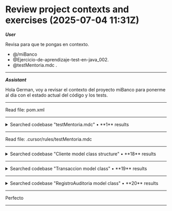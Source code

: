 <!-- Generated by SpecStory -->

# Review project contexts and exercises (2025-07-04 11:31Z)

_**User**_

Revisa para que te pongas en contexto.
- @/miBanco 
- @Ejercicio-de-aprendizaje-test-en-java_002. 
- @testMentoria.mdc .

---

_**Assistant**_

Hola German, voy a revisar el contexto del proyecto miBanco para ponerme al día con el estado actual del código y los tests.


---

Read file: pom.xml

---

<details>
            <summary>Searched codebase "testMentoria.mdc" • **1** results</summary>
        
| File |
|------|
| `undefined` |

</details>

---

Read file: .cursor/rules/testMentoria.mdc

---

<details>
            <summary>Searched codebase "Cliente model class structure" • **18** results</summary>
        
| File | Lines |
|------|-------|
| `src/main/java/com/mibanco/modelo/Cliente.java` | L1-69 |
| `src/main/java/com/mibanco/servicio/ClienteServicio.java` | L1-62 |
| `src/main/java/com/mibanco/servicio/interna/ClienteServicioImpl.java` | L1-47 |
| `src/main/java/com/mibanco/repositorio/ClienteRepositorio.java` | L1-35 |
| `src/test/java/com/mibanco/modeloTest/ClienteTest.java` | L1-53 |
| `src/main/java/com/mibanco/vista/ClienteVista.java` | L1-54 |
| `src/main/java/com/mibanco/vista/interna/ClienteVistaImpl.java` | L1-57 |
| `src/main/java/com/mibanco/repositorio/interna/ClienteRepositorioImpl.java` | L1-46 |
| `src/main/java/com/mibanco/dto/ClienteDTO.java` | L1-58 |
| `src/main/java/com/mibanco/dto/mapeador/ClienteMapeador.java` | L1-57 |
| `src/main/java/com/mibanco/modelo/enums/TipoOperacionCliente.java` | L1-17 |
| `src/test/java/com/mibanco/modeloTest/ClienteTest.java` | L139-181 |
| `src/main/java/com/mibanco/modelo/Cliente.java` | L69-104 |
| `src/main/java/com/mibanco/servicio/ClienteServicio.java` | L62-112 |
| `src/main/java/com/mibanco/servicio/interna/ClienteServicioImpl.java` | L47-104 |
| `src/main/java/com/mibanco/modelo/Cuenta.java` | L1-47 |
| `src/main/java/com/mibanco/vista/interna/ClienteVistaImpl.java` | L57-92 |
| `src/main/java/com/mibanco/dto/ClienteDTO.java` | L58-88 |

</details>

---

<details>
            <summary>Searched codebase "Transaccion model class" • **19** results</summary>
        
| File | Lines |
|------|-------|
| `src/main/java/com/mibanco/modelo/Transaccion.java` | L1-43 |
| `src/main/java/com/mibanco/servicio/TransaccionCrudServicio.java` | L1-56 |
| `src/main/java/com/mibanco/modelo/enums/TipoOperacionTransaccion.java` | L1-15 |
| `src/main/java/com/mibanco/modelo/enums/TipoTransaccion.java` | L1-12 |
| `src/main/java/com/mibanco/repositorio/TransaccionRepositorio.java` | L1-53 |
| `src/test/java/com/mibanco/modeloTest/TransaccionTest.java` | L1-31 |
| `src/main/java/com/mibanco/servicio/interna/TransaccionCrudServicioImpl.java` | L1-19 |
| `src/main/java/com/mibanco/servicio/TransaccionOperacionesServicio.java` | L1-21 |
| `src/main/java/com/mibanco/repositorio/TransaccionRepositorio.java` | L53-74 |
| `src/main/java/com/mibanco/dto/TransaccionDTO.java` | L1-49 |
| `src/test/java/com/mibanco/modeloTest/TransaccionTest.java` | L70-103 |
| `src/main/java/com/mibanco/servicio/TransaccionCrudServicio.java` | L56-89 |
| `src/test/java/com/mibanco/modeloTest/TransaccionTest.java` | L31-70 |
| `src/main/java/com/mibanco/servicio/interna/TransaccionCrudServicioImpl.java` | L19-73 |
| `src/main/java/com/mibanco/dto/mapeador/TransaccionMapeador.java` | L1-55 |
| `src/test/java/com/mibanco/modeloTest/TransaccionTest.java` | L103-140 |
| `src/test/java/com/mibanco/modeloTest/TransaccionTest.java` | L170-195 |
| `src/main/java/com/mibanco/servicio/interna/TransaccionCrudServicioImpl.java` | L73-119 |
| `src/test/java/com/mibanco/modeloTest/TransaccionTest.java` | L140-170 |

</details>

---

<details>
            <summary>Searched codebase "RegistroAuditoria model class" • **20** results</summary>
        
| File | Lines |
|------|-------|
| `src/main/java/com/mibanco/modelo/RegistroAuditoria.java` | L1-62 |
| `src/main/java/com/mibanco/util/AuditoriaUtil.java` | L1-37 |
| `src/main/java/com/mibanco/servicio/AuditoriaServicio.java` | L1-48 |
| `src/main/java/com/mibanco/repositorio/AuditoriaRepositorio.java` | L1-49 |
| `src/main/java/com/mibanco/servicio/interna/AuditoriaServicioImpl.java` | L1-57 |
| `src/main/java/com/mibanco/repositorio/interna/AuditoriaRepositorioImpl.java` | L1-48 |
| `src/main/java/com/mibanco/modelo/RegistroAuditoria.java` | L62-90 |
| `src/test/java/com/mibanco/modeloTest/RegistroAuditoriaTest.java` | L1-46 |
| `src/main/java/com/mibanco/repositorio/interna/BaseRepositorioImpl.java` | L1-57 |
| `src/main/java/com/mibanco/repositorio/interna/AuditoriaRepositorioImpl.java` | L48-92 |
| `src/main/java/com/mibanco/repositorio/AuditoriaRepositorio.java` | L49-67 |
| `src/main/java/com/mibanco/repositorio/util/BaseRepositorio.java` | L61-82 |
| `src/main/java/com/mibanco/repositorio/interna/BaseRepositorioImpl.java` | L114-174 |
| `src/main/java/com/mibanco/repositorio/interna/AuditoriaRepositorioImpl.java` | L92-108 |
| `src/test/java/com/mibanco/modeloTest/RegistroAuditoriaTest.java` | L80-115 |
| `src/test/java/com/mibanco/modeloTest/RegistroAuditoriaTest.java` | L115-148 |
| `src/test/java/com/mibanco/modeloTest/RegistroAuditoriaTest.java` | L46-80 |
| `src/test/java/com/mibanco/modeloTest/RegistroAuditoriaTest.java` | L222-244 |
| `src/main/java/com/mibanco/servicio/AuditoriaServicio.java` | L48-59 |
| `src/test/java/com/mibanco/modeloTest/RegistroAuditoriaTest.java` | L196-222 |

</details>

---

Perfecto

---

